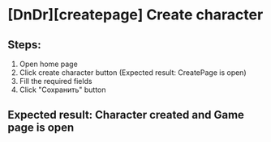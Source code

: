 # [DnDr][createpage] Create character

## Steps:

1. Open home page
2. Click create character button (Expected result: CreatePage is open)
3. Fill the required fields
4. Click "Сохранить" button

## Expected result: Character created and Game page is open
